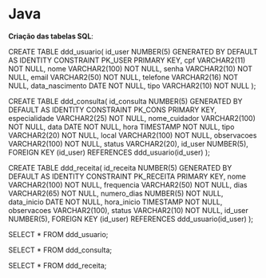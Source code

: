# Java

**Criação das tabelas SQL**:

CREATE TABLE ddd_usuario(
  id_user NUMBER(5) GENERATED BY DEFAULT AS IDENTITY CONSTRAINT PK_USER PRIMARY KEY,
  cpf VARCHAR2(11) NOT NULL,
	nome VARCHAR2(100) NOT NULL,
	senha VARCHAR2(10) NOT NULL,
	email VARCHAR2(50) NOT NULL,
	telefone VARCHAR2(16) NOT NULL,
	data_nascimento DATE NOT NULL,
	tipo VARCHAR2(10) NOT NULL
);

CREATE TABLE ddd_consulta(
  id_consulta NUMBER(5) GENERATED BY DEFAULT AS IDENTITY CONSTRAINT PK_CONS PRIMARY KEY,
  especialidade VARCHAR2(25) NOT NULL,
	nome_cuidador VARCHAR2(100) NOT NULL,
	data DATE NOT NULL,
  hora TIMESTAMP NOT NULL,
	tipo VARCHAR2(20) NOT NULL,
	local VARCHAR2(100) NOT NULL,
  observacoes VARCHAR2(100) NOT NULL,
  status VARCHAR2(20),
  id_user NUMBER(5),
  FOREIGN KEY (id_user) REFERENCES ddd_usuario(id_user)
);

CREATE TABLE ddd_receita(
  id_receita NUMBER(5) GENERATED BY DEFAULT AS IDENTITY CONSTRAINT PK_RECEITA PRIMARY KEY,
  nome VARCHAR2(100) NOT NULL,
	frequencia VARCHAR2(50) NOT NULL,
	dias VARCHAR2(65) NOT NULL,
	numero_dias NUMBER(5) NOT NULL,
	data_inicio DATE NOT NULL,
  hora_inicio TIMESTAMP NOT NULL,
	observacoes VARCHAR2(100),
	status VARCHAR2(10) NOT NULL,
  id_user NUMBER(5),
  FOREIGN KEY (id_user) REFERENCES ddd_usuario(id_user)
);

SELECT * FROM ddd_usuario;

SELECT * FROM ddd_consulta;

SELECT * FROM ddd_receita;
